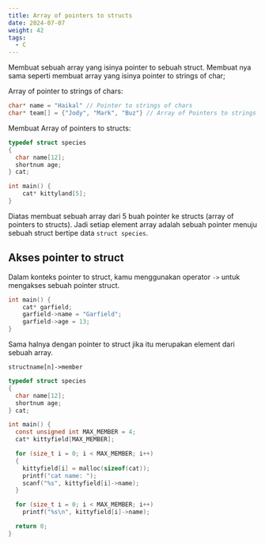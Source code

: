 ```yaml
---
title: Array of pointers to structs
date: 2024-07-07
weight: 42
tags:
  - C
---
```


Membuat sebuah array yang isinya pointer to sebuah struct. Membuat nya sama seperti membuat array yang isinya pointer to strings of char;

Array of pointer to strings of chars:

```c
char* name = "Haikal" // Pointer to strings of chars
char* team[] = {"Jody", "Mark", "Buz"} // Array of Pointers to strings of chars
```

Membuat Array of pointers to structs:

```c
typedef struct species
{
  char name[12];
  shortnum age;
} cat;

int main() {
	cat* kittyland[5];
}
```

Diatas membuat sebuah array dari 5 buah pointer ke structs (array of pointers to structs). Jadi setiap element array adalah sebuah pointer menuju sebuah struct bertipe data `struct species`.

## Akses pointer to struct

Dalam konteks pointer to struct, kamu menggunakan operator `->` untuk mengakses sebuah pointer struct.

```c
int main() {
	cat* garfield;
	garfield->name = "Garfield";
	garfield->age = 13;
}
```

Sama halnya dengan pointer to struct jika itu merupakan element dari sebuah array.

```plain
structname[n]->member
```

```c
typedef struct species
{
  char name[12];
  shortnum age;
} cat;

int main() {
  const unsigned int MAX_MEMBER = 4;
  cat* kittyfield[MAX_MEMBER];

  for (size_t i = 0; i < MAX_MEMBER; i++)
  {
    kittyfield[i] = malloc(sizeof(cat));
    printf("cat name: ");
    scanf("%s", kittyfield[i]->name);
  }

  for (size_t i = 0; i < MAX_MEMBER; i++)
    printf("%s\n", kittyfield[i]->name);

  return 0;
}
```